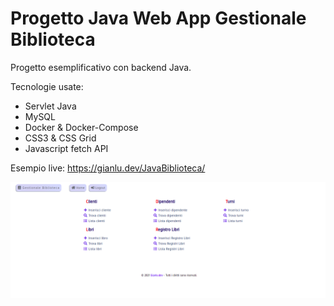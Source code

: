 # Progetto Java Web App Gestionale Biblioteca 

Progetto esemplificativo con backend Java. 

Tecnologie usate:
- Servlet Java
- MySQL
- Docker & Docker-Compose
- CSS3 & CSS Grid
- Javascript fetch API

Esempio live:
<https://gianlu.dev/JavaBiblioteca/>

![Java Biblioteca](ScreenJavaBiblioteca.png)
